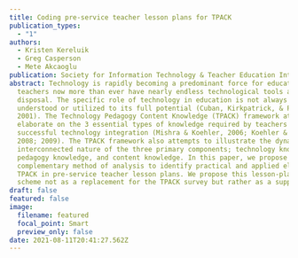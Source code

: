 ```yaml
---
title: Coding pre-service teacher lesson plans for TPACK
publication_types:
  - "1"
authors:
  - Kristen Kereluik
  - Greg Casperson
  - Mete Akcaoglu
publication: Society for Information Technology & Teacher Education International Conference
abstract: Technology is rapidly becoming a predominant force for education, and
  teachers now more than ever have nearly endless technological tools at their
  disposal. The specific role of technology in education is not always well
  understood or utilized to its full potential (Cuban, Kirkpatrick, & Peck,
  2001). The Technology Pedagogy Content Knowledge (TPACK) framework attempts to
  elaborate on the 3 essential types of knowledge required by teachers for
  successful technology integration (Mishra & Koehler, 2006; Koehler & Mishra,
  2008; 2009). The TPACK framework also attempts to illustrate the dynamic and
  interconnected nature of the three primary components; technology knowledge,
  pedagogy knowledge, and content knowledge. In this paper, we propose a
  complementary method of analysis to identify practical and applied elements of
  TPACK in pre-service teacher lesson plans. We propose this lesson-plan coding
  scheme not as a replacement for the TPACK survey but rather as a supplement.
draft: false
featured: false
image:
  filename: featured
  focal_point: Smart
  preview_only: false
date: 2021-08-11T20:41:27.562Z
---
```

